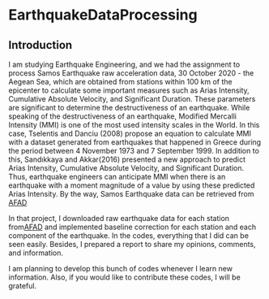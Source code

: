 # EarthquakeDataProcessing

## Introduction

I am studying Earthquake Engineering, and we had the assignment to process Samos Earthquake raw acceleration data, 30 October 2020 - the Aegean Sea, which are obtained from stations within 100 km of the epicenter to calculate some important measures such as Arias Intensity, Cumulative Absolute Velocity, and Significant Duration. These parameters are significant to determine the destructiveness of an earthquake. While speaking of the destructiveness of an earthquake, Modified Mercalli Intensity (MMI) is one of the most used intensity scales in the World. In this case, Tselentis and Danciu (2008) propose an equation to calculate MMI with a dataset generated from earthquakes that happened in Greece during the period between 4 November 1973 and 7 September 1999. In addition to this, Sandıkkaya and Akkar(2016) presented a new approach to predict Arias Intensity, Cumulative Absolute Velocity, and Significant Duration. Thus, earthquake engineers can anticipate MMI when there is an earthquake with a moment magnitude of a value by using these predicted Arias Intensity. By the way, Samos Earthquake data can be retrieved from [AFAD](https://tadas.afad.gov.tr/) 

In that project, I downloaded raw earthquake data for each station from[AFAD](https://tadas.afad.gov.tr/) and implemented baseline correction for each station and each component of the earthquake. In the codes, everything that I did can be seen easily. Besides, I prepared a report to share my opinions, comments, and information. 

I am planning to develop this bunch of codes whenever I learn new information. Also, if you would like to contribute these codes, I will be grateful.
